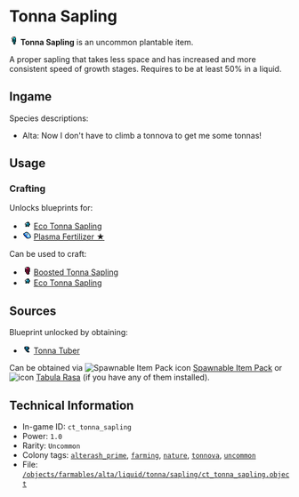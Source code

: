 # Tonna Sapling

<img src="https://raw.githubusercontent.com/Ceterai/Enternia/main/objects/farmables/alta/liquid/tonna/sapling/icon.png" alt="Tonna Sapling icon" loading="lazy" height="16px" width="auto" /> **Tonna Sapling** is an uncommon plantable item.

A proper sapling that takes less space and has increased and more consistent speed of growth stages. Requires to be at least 50% in a liquid.

## Ingame

Species descriptions:

- Alta: Now I don't have to climb a tonnova to get me some tonnas!

## Usage

### Crafting

Unlocks blueprints for:

- <img src="https://raw.githubusercontent.com/Ceterai/Enternia/main/objects/farmables/alta/liquid/tonna/eco/icon.png" alt="Eco Tonna Sapling icon" loading="lazy" height="16px" width="auto" /> [Eco Tonna Sapling](https://ceterai.github.io/MyEnternia/Wiki/EcoTonnaSapling)
- <img src="https://raw.githubusercontent.com/Ceterai/Enternia/main/items/active/alta/tools/fertilize/ct_plasma_fertilizer.png" alt="Plasma Fertilizer ★ icon" loading="lazy" height="16px" width="auto" /> [Plasma Fertilizer ★](https://ceterai.github.io/MyEnternia/Wiki/PlasmaFertilizer)

Can be used to craft:

- <img src="https://raw.githubusercontent.com/Ceterai/Enternia/main/objects/farmables/alta/liquid/tonna/boosted/icon.png" alt="Boosted Tonna Sapling icon" loading="lazy" height="16px" width="auto" /> [Boosted Tonna Sapling](https://ceterai.github.io/MyEnternia/Wiki/BoostedTonnaSapling)
- <img src="https://raw.githubusercontent.com/Ceterai/Enternia/main/objects/farmables/alta/liquid/tonna/eco/icon.png" alt="Eco Tonna Sapling icon" loading="lazy" height="16px" width="auto" /> [Eco Tonna Sapling](https://ceterai.github.io/MyEnternia/Wiki/EcoTonnaSapling)

## Sources

Blueprint unlocked by obtaining:

- <img src="https://raw.githubusercontent.com/Ceterai/Enternia/main/objects/farmables/alta/liquid/tonna/icon.png" alt="Tonna Tuber icon" loading="lazy" height="16px" width="auto" /> [Tonna Tuber](https://ceterai.github.io/MyEnternia/Wiki/TonnaTuber)

Can be obtained via <img src="https://raw.githubusercontent.com/Silverfeelin/Starbound-SpawnableItemPack/master/interface/sip/iconSmall.png" alt="Spawnable Item Pack icon" width="18" height="14"/> [Spawnable Item Pack](https://steamcommunity.com/sharedfiles/filedetails/?id=733665104) or <img src="https://steamuserimages-a.akamaihd.net/ugc/263843960696222713/3EC9A7C005541F7D577EBCB8C5736B4EFC9973D6/" alt="icon" width="8" height="12"/> [Tabula Rasa](https://community.playstarbound.com/resources/the-tabula-rasa.3222/) (if you have any of them installed).

## Technical Information

- In-game ID: `ct_tonna_sapling`
- Power: `1.0`
- Rarity: `Uncommon`
- Colony tags: [`alterash_prime`](https://ceterai.github.io/MyEnternia/Wiki/Tags/AlterashPrime), [`farming`](https://ceterai.github.io/MyEnternia/Wiki/Tags/Farming), [`nature`](https://ceterai.github.io/MyEnternia/Wiki/Tags/Nature), [`tonnova`](https://ceterai.github.io/MyEnternia/Wiki/Tags/Tonnova), [`uncommon`](https://ceterai.github.io/MyEnternia/Wiki/Tags/Uncommon)
- File: [`/objects/farmables/alta/liquid/tonna/sapling/ct_tonna_sapling.object`](https://github.com/Ceterai/Enternia/blob/main/objects/farmables/alta/liquid/tonna/sapling/ct_tonna_sapling.object)
